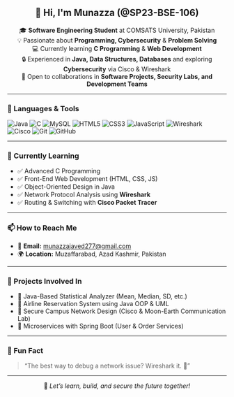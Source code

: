 <h2 align="center">👋 Hi, I'm Munazza (@SP23-BSE-106)</h2>

<p align="center">
  🎓 <strong>Software Engineering Student</strong> at COMSATS University, Pakistan <br>
  💡 Passionate about <strong>Programming, Cybersecurity</strong> & <strong>Problem Solving</strong> <br>
  💻 Currently learning <strong>C Programming</strong> & <strong>Web Development</strong> <br>
  🔒 Experienced in <strong>Java, Data Structures, Databases</strong> and exploring <strong>Cybersecurity</strong> via Cisco & Wireshark <br>
  🤝 Open to collaborations in <strong>Software Projects, Security Labs, and Development Teams</strong>
</p>

---

### 🔧 Languages & Tools
![Java](https://img.shields.io/badge/Java-ED8B00?style=flat&logo=java&logoColor=white)
![C](https://img.shields.io/badge/C-00599C?style=flat&logo=c&logoColor=white)
![MySQL](https://img.shields.io/badge/MySQL-4479A1?style=flat&logo=mysql&logoColor=white)
![HTML5](https://img.shields.io/badge/HTML5-E34F26?style=flat&logo=html5&logoColor=white)
![CSS3](https://img.shields.io/badge/CSS3-1572B6?style=flat&logo=css3&logoColor=white)
![JavaScript](https://img.shields.io/badge/JavaScript-F7DF1E?style=flat&logo=javascript&logoColor=000)
![Wireshark](https://img.shields.io/badge/Wireshark-1679A7?style=flat&logo=wireshark&logoColor=white)
![Cisco](https://img.shields.io/badge/Cisco-1BA0D7?style=flat&logo=cisco&logoColor=white)
![Git](https://img.shields.io/badge/Git-F05032?style=flat&logo=git&logoColor=white)
![GitHub](https://img.shields.io/badge/GitHub-181717?style=flat&logo=github&logoColor=white)

---

### 🌱 Currently Learning
- ✅ Advanced C Programming
- ✅ Front-End Web Development (HTML, CSS, JS)
- ✅ Object-Oriented Design in Java
- ✅ Network Protocol Analysis using **Wireshark**
- ✅ Routing & Switching with **Cisco Packet Tracer**

---

### 📫 How to Reach Me
- 📧 **Email:** [munazzajaved277@gmail.com](mailto:munazzajaved277@gmail.com)
- 🌍 **Location:** Muzaffarabad, Azad Kashmir, Pakistan

---

### 🚀 Projects Involved In
- 🔹 Java-Based Statistical Analyzer (Mean, Median, SD, etc.)
- 🔹 Airline Reservation System using Java OOP & UML
- 🔹 Secure Campus Network Design (Cisco & Moon-Earth Communication Lab)
- 🔹 Microservices with Spring Boot (User & Order Services)

---

### 💬 Fun Fact  
> “The best way to debug a network issue? Wireshark it. 🐬”

---

<p align="center">
  🔗 <em>Let’s learn, build, and secure the future together!</em>
</p>


<!---
SP23-BSE-106/SP23-BSE-106 is a ✨ special ✨ repository because its `README.md` (this file) appears on your GitHub profile.
You can click the Preview link to take a look at your changes.
--->
